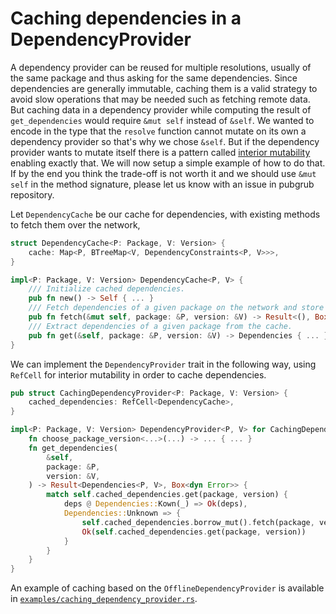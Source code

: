 # Caching dependencies in a DependencyProvider

A dependency provider can be reused for multiple resolutions, usually of the
same package and thus asking for the same dependencies. Since dependencies are
generally immutable, caching them is a valid strategy to avoid slow operations
that may be needed such as fetching remote data. But caching data in a
dependency provider while computing the result of `get_dependencies` would
require `&mut self` instead of `&self`. We wanted to encode in the type that the
`resolve` function cannot mutate on its own a dependency provider so that's why
we chose `&self`. But if the dependency provider wants to mutate itself there is
a pattern called
[interior mutability](https://doc.rust-lang.org/book/ch15-05-interior-mutability.html)
enabling exactly that. We will now setup a simple example of how to do that. If
by the end you think the trade-off is not worth it and we should use `&mut self`
in the method signature, please let us know with an issue in pubgrub repository.

Let `DependencyCache` be our cache for dependencies, with existing methods to
fetch them over the network,

```rust
struct DependencyCache<P: Package, V: Version> {
    cache: Map<P, BTreeMap<V, DependencyConstraints<P, V>>>,
}

impl<P: Package, V: Version> DependencyCache<P, V> {
    /// Initialize cached dependencies.
    pub fn new() -> Self { ... }
    /// Fetch dependencies of a given package on the network and store them in the cache.
    pub fn fetch(&mut self, package: &P, version: &V) -> Result<(), Box<dyn Error>> { ... }
    /// Extract dependencies of a given package from the cache.
    pub fn get(&self, package: &P, version: &V) -> Dependencies { ... }
}
```

We can implement the `DependencyProvider` trait in the following way, using
`RefCell` for interior mutability in order to cache dependencies.

```rust
pub struct CachingDependencyProvider<P: Package, V: Version> {
    cached_dependencies: RefCell<DependencyCache>,
}

impl<P: Package, V: Version> DependencyProvider<P, V> for CachingDependencyProvider<P, V> {
    fn choose_package_version<...>(...) -> ... { ... }
    fn get_dependencies(
        &self,
        package: &P,
        version: &V,
    ) -> Result<Dependencies<P, V>, Box<dyn Error>> {
        match self.cached_dependencies.get(package, version) {
            deps @ Dependencies::Kown(_) => Ok(deps),
            Dependencies::Unknown => {
                self.cached_dependencies.borrow_mut().fetch(package, version)?;
                Ok(self.cached_dependencies.get(package, version))
            }
        }
    }
}
```

An example of caching based on the `OfflineDependencyProvider` is available in
[`examples/caching_dependency_provider.rs`][example].

[example]:
  https://github.com/pubgrub-rs/pubgrub/blob/release/examples/caching_dependency_provider.rs

